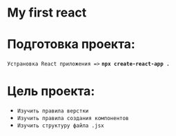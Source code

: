 # My first react

Подготовка проекта:
====
`Устрановка React приложения =>`  **`npx create-react-app .`**

Цель проекта:
====
* `Изучить правила верстки`
* `Изучить правила создания компонентов`
* `Изучить структуру файла .jsx`